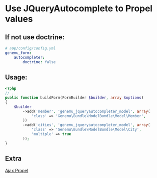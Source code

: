 # Use JQueryAutocomplete to Propel values

## If not use doctrine:

``` yml
# app/config/config.yml
genemu_form:
    autocompleter:
        doctrine: false
```

## Usage:

``` php
<?php
// ...
public function buildForm(FormBuilder $builder, array $options)
{
    $builder
        ->add('member', 'genemu_jqueryautocompleter_model', array(
            'class' => 'Genemu\Bundle\ModelBundle\Model\Member',
        ))
        ->add('cities', 'genemu_jqueryautocompleter_model', array(
            'class' => 'Genemu\Bundle\ModelBundle\Model\City',
            'multiple' => true
        ));
}
```

## Extra

[Ajax Propel](Resources/doc/jquery/autocomplete/propel_ajax.md)
